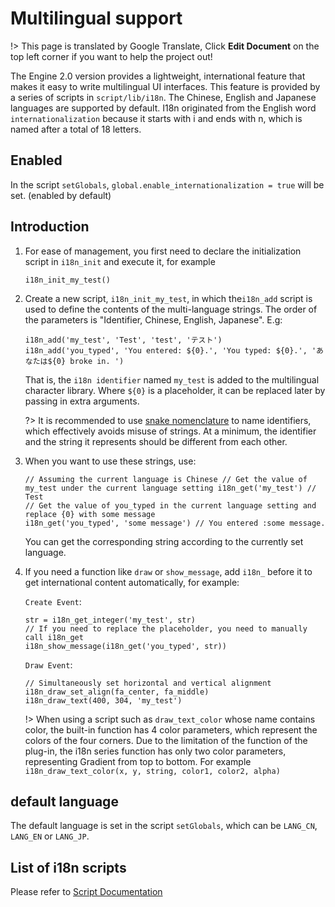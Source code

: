 # Multilingual support

!> This page is translated by Google Translate, Click **Edit Document** on the top left corner if you want to help the project out!

The Engine 2.0 version provides a lightweight, international feature that makes it easy to write multilingual UI interfaces. This feature is provided by a series of scripts in `script/lib/i18n`. The Chinese, English and Japanese languages ​​are supported by default. I18n originated from the English word `internationalization` because it starts with i and ends with n, which is named after a total of 18 letters.

## Enabled

In the script `setGlobals`, `global.enable_internationalization = true` will be set. (enabled by default)

## Introduction

1.  For ease of management, you first need to declare the initialization script in `i18n_init` and execute it, for example
    ```gml
    i18n_init_my_test()
    ```
2.  Create a new script, `i18n_init_my_test`, in which the`i18n_add` script is used to define the contents of the multi-language strings. The order of the parameters is "Identifier, Chinese, English, Japanese". E.g:

    ```gml
    i18n_add('my_test', 'Test', 'test', 'テスト')
    i18n_add('you_typed', 'You entered: ${0}.', 'You typed: ${0}.', 'あなたは${0} broke in. ')
    ```

    That is, the `i18n identifier` named `my_test` is added to the multilingual character library. Where `${0}` is a placeholder, it can be replaced later by passing in extra arguments.

    ?> It is recommended to use [snake nomenclature](https://en.wikipedia.org/wiki/Snake_case) to name identifiers, which effectively avoids misuse of strings. At a minimum, the identifier and the string it represents should be different from each other.

3.  When you want to use these strings, use:

    ```gml
    // Assuming the current language is Chinese // Get the value of my_test under the current language setting i18n_get('my_test') // Test
    // Get the value of you_typed in the current language setting and replace {0} with some message
    i18n_get('you_typed', 'some message') // You entered :some message.
    ```

    You can get the corresponding string according to the currently set language.

4.  If you need a function like `draw` or `show_message`, add `i18n_` before it to get international content automatically, for example:

    `Create Event`:

    ```gml
    str = i18n_get_integer('my_test', str)
    // If you need to replace the placeholder, you need to manually call i18n_get
    i18n_show_message(i18n_get('you_typed', str))
    ```

    `Draw Event`:

    ```gml
    // Simultaneously set horizontal and vertical alignment
    i18n_draw_set_align(fa_center, fa_middle)
    i18n_draw_text(400, 304, 'my_test')
    ```

    !> When using a script such as `draw_text_color` whose name contains color, the built-in function has 4 color parameters, which represent the colors of the four corners. Due to the limitation of the function of the plug-in, the i18n series function has only two color parameters, representing Gradient from top to bottom. For example `i18n_draw_text_color(x, y, string, color1, color2, alpha)`

## default language

The default language is set in the script `setGlobals`, which can be `LANG_CN`, `LANG_EN` or `LANG_JP`.

## List of i18n scripts

Please refer to [Script Documentation](/scriptref?id=i18n)
